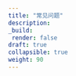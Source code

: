 ```yaml
---
title: "常见问题"
description:
_build:
 render: false 
draft: true
collapsible: true
weight: 90
---
```

